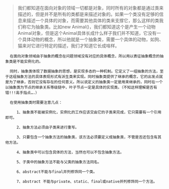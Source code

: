 > 我们都知道在面向对象的领域一切都是对象，同时所有的对象都是通过类来描述的，但是并不是所有的类都是来描述对象的。如果一个类没有足够的信息来描述一个具体的对象，而需要其他具体的类来支撑它，那么这样的类我们称它为抽象类。比如new Animal()，我们都知道这个是产生一个动物Animal对象，但是这个Animal具体长成什么样子我们并不知道，它没有一个具体动物的概念，所以他就是一个抽象类，需要一个具体的动物，如狗、猫来对它进行特定的描述，我们才知道它长成啥样。

      在面向对象领域由于抽象的概念在问题领域没有对应的具体概念，所以用以表征抽象概念的抽象类是不能实例化的。

      同时，抽象类体现了数据抽象的思想，是实现多态的一种机制。它定义了一组抽象的方法，至于这组抽象方法的具体表现形式有派生类来实现。同时抽象类提供了继承的概念，它的出发点就是为了继承，否则它没有存在的任何意义。所以说定义的抽象类一定是用来继承的，同时在一个以抽象类为节点的继承关系等级链中，叶子节点一定是具体的实现类。（不知这样理解是否有错!!!高手指点….）

      在使用抽象类时需要注意几点：

         1、抽象类不能被实例化，实例化的工作应该交由它的子类来完成，它只需要有一个引用即可。

         2、抽象方法必须由子类来进行重写。

         3、只要包含一个抽象方法的抽象类，该方法必须要定义成抽象类，不管是否还包含有其他方法。

         4、抽象类中可以包含具体的方法，当然也可以不包含抽象方法。

         5、子类中的抽象方法不能与父类的抽象方法同名。

         6、abstract不能与final并列修饰同一个类。

         7、abstract 不能与private、static、final或native并列修饰同一个方法。
		 
		 
